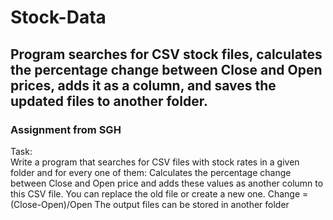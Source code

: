 # Stock-Data
## Program searches for CSV stock files, calculates the percentage change between Close and Open prices, adds it as a column, and saves the updated files to another folder.
### Assignment from SGH
Task:  
Write a program that searches for CSV files with stock rates in a given folder and for every one of them:
Calculates the percentage change between Close and Open price and adds these values as another column to this CSV file.
You can replace the old file or create a new one.
Change = (Close-Open)/Open
The output files can be stored in another folder
